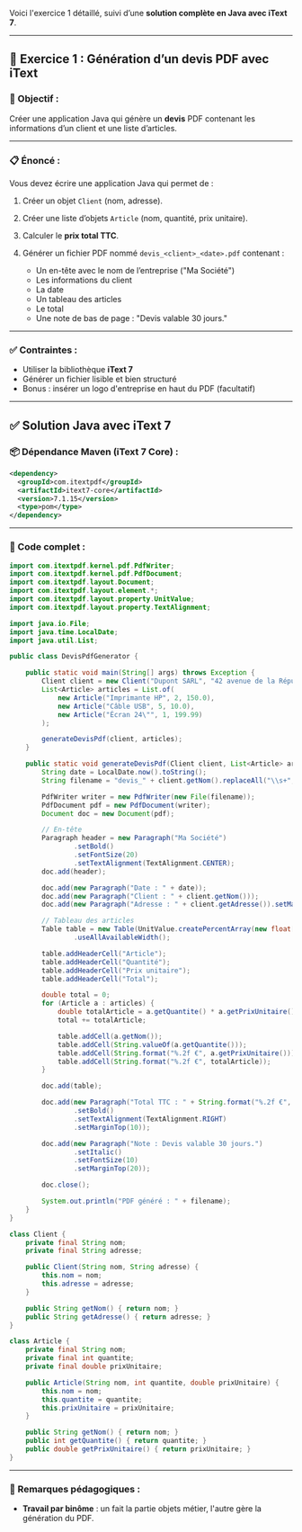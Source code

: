 Voici l'exercice 1 détaillé, suivi d’une **solution complète en Java avec iText 7**.

---

## 🧾 **Exercice 1 : Génération d’un devis PDF avec iText**

### 🎯 Objectif :

Créer une application Java qui génère un **devis** PDF contenant les informations d’un client et une liste d’articles.

---

### 📋 Énoncé :

Vous devez écrire une application Java qui permet de :

1. Créer un objet `Client` (nom, adresse).
2. Créer une liste d’objets `Article` (nom, quantité, prix unitaire).
3. Calculer le **prix total TTC**.
4. Générer un fichier PDF nommé `devis_<client>_<date>.pdf` contenant :

    * Un en-tête avec le nom de l’entreprise ("Ma Société")
    * Les informations du client
    * La date
    * Un tableau des articles
    * Le total
    * Une note de bas de page : "Devis valable 30 jours."

---

### ✅ Contraintes :

* Utiliser la bibliothèque **iText 7**
* Générer un fichier lisible et bien structuré
* Bonus : insérer un logo d'entreprise en haut du PDF (facultatif)

---

## ✅ **Solution Java avec iText 7**

### 📦 Dépendance Maven (iText 7 Core) :

```xml
<dependency>
  <groupId>com.itextpdf</groupId>
  <artifactId>itext7-core</artifactId>
  <version>7.1.15</version>
  <type>pom</type>
</dependency>
```

---

### 📄 Code complet :

```java
import com.itextpdf.kernel.pdf.PdfWriter;
import com.itextpdf.kernel.pdf.PdfDocument;
import com.itextpdf.layout.Document;
import com.itextpdf.layout.element.*;
import com.itextpdf.layout.property.UnitValue;
import com.itextpdf.layout.property.TextAlignment;

import java.io.File;
import java.time.LocalDate;
import java.util.List;

public class DevisPdfGenerator {

    public static void main(String[] args) throws Exception {
        Client client = new Client("Dupont SARL", "42 avenue de la République, 75011 Paris");
        List<Article> articles = List.of(
            new Article("Imprimante HP", 2, 150.0),
            new Article("Câble USB", 5, 10.0),
            new Article("Écran 24\"", 1, 199.99)
        );

        generateDevisPdf(client, articles);
    }

    public static void generateDevisPdf(Client client, List<Article> articles) throws Exception {
        String date = LocalDate.now().toString();
        String filename = "devis_" + client.getNom().replaceAll("\\s+", "_") + "_" + date + ".pdf";

        PdfWriter writer = new PdfWriter(new File(filename));
        PdfDocument pdf = new PdfDocument(writer);
        Document doc = new Document(pdf);

        // En-tête
        Paragraph header = new Paragraph("Ma Société")
                .setBold()
                .setFontSize(20)
                .setTextAlignment(TextAlignment.CENTER);
        doc.add(header);

        doc.add(new Paragraph("Date : " + date));
        doc.add(new Paragraph("Client : " + client.getNom()));
        doc.add(new Paragraph("Adresse : " + client.getAdresse()).setMarginBottom(10));

        // Tableau des articles
        Table table = new Table(UnitValue.createPercentArray(new float[]{4, 2, 2, 2}))
                .useAllAvailableWidth();

        table.addHeaderCell("Article");
        table.addHeaderCell("Quantité");
        table.addHeaderCell("Prix unitaire");
        table.addHeaderCell("Total");

        double total = 0;
        for (Article a : articles) {
            double totalArticle = a.getQuantite() * a.getPrixUnitaire();
            total += totalArticle;

            table.addCell(a.getNom());
            table.addCell(String.valueOf(a.getQuantite()));
            table.addCell(String.format("%.2f €", a.getPrixUnitaire()));
            table.addCell(String.format("%.2f €", totalArticle));
        }

        doc.add(table);

        doc.add(new Paragraph("Total TTC : " + String.format("%.2f €", total))
                .setBold()
                .setTextAlignment(TextAlignment.RIGHT)
                .setMarginTop(10));

        doc.add(new Paragraph("Note : Devis valable 30 jours.")
                .setItalic()
                .setFontSize(10)
                .setMarginTop(20));

        doc.close();

        System.out.println("PDF généré : " + filename);
    }
}

class Client {
    private final String nom;
    private final String adresse;

    public Client(String nom, String adresse) {
        this.nom = nom;
        this.adresse = adresse;
    }

    public String getNom() { return nom; }
    public String getAdresse() { return adresse; }
}

class Article {
    private final String nom;
    private final int quantite;
    private final double prixUnitaire;

    public Article(String nom, int quantite, double prixUnitaire) {
        this.nom = nom;
        this.quantite = quantite;
        this.prixUnitaire = prixUnitaire;
    }

    public String getNom() { return nom; }
    public int getQuantite() { return quantite; }
    public double getPrixUnitaire() { return prixUnitaire; }
}
```

---

### 📌 Remarques pédagogiques :

* **Travail par binôme** : un fait la partie objets métier, l'autre gère la génération du PDF.


